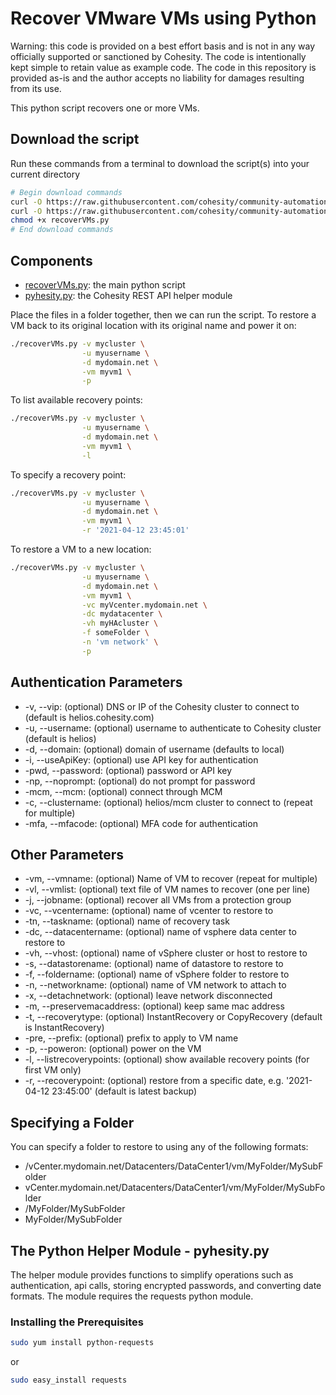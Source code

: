 # Recover VMware VMs using Python

Warning: this code is provided on a best effort basis and is not in any way officially supported or sanctioned by Cohesity. The code is intentionally kept simple to retain value as example code. The code in this repository is provided as-is and the author accepts no liability for damages resulting from its use.

This python script recovers one or more VMs.

## Download the script

Run these commands from a terminal to download the script(s) into your current directory

```bash
# Begin download commands
curl -O https://raw.githubusercontent.com/cohesity/community-automation-samples/main/python/recoverVMs/recoverVMs.py
curl -O https://raw.githubusercontent.com/cohesity/community-automation-samples/main/python/pyhesity.py
chmod +x recoverVMs.py
# End download commands
```

## Components

* [recoverVMs.py](https://raw.githubusercontent.com/cohesity/community-automation-samples/main/python/recoverVMs/recoverVMs.py): the main python script
* [pyhesity.py](https://raw.githubusercontent.com/cohesity/community-automation-samples/main/python/pyhesity/pyhesity.py): the Cohesity REST API helper module

Place the files in a folder together, then we can run the script. To restore a VM back to its original location with its original name and power it on:

```bash
./recoverVMs.py -v mycluster \
                -u myusername \
                -d mydomain.net \
                -vm myvm1 \
                -p
```

To list available recovery points:

```bash
./recoverVMs.py -v mycluster \
                -u myusername \
                -d mydomain.net \
                -vm myvm1 \
                -l
```

To specify a recovery point:

```bash
./recoverVMs.py -v mycluster \
                -u myusername \
                -d mydomain.net \
                -vm myvm1 \
                -r '2021-04-12 23:45:01'
```

To restore a VM to a new location:

```bash
./recoverVMs.py -v mycluster \
                -u myusername \
                -d mydomain.net \
                -vm myvm1 \
                -vc myVcenter.mydomain.net \
                -dc mydatacenter \
                -vh myHAcluster \
                -f someFolder \
                -n 'vm network' \
                -p
```

## Authentication Parameters

* -v, --vip: (optional) DNS or IP of the Cohesity cluster to connect to (default is helios.cohesity.com)
* -u, --username: (optional) username to authenticate to Cohesity cluster (default is helios)
* -d, --domain: (optional) domain of username (defaults to local)
* -i, --useApiKey: (optional) use API key for authentication
* -pwd, --password: (optional) password or API key
* -np, --noprompt: (optional) do not prompt for password
* -mcm, --mcm: (optional) connect through MCM
* -c, --clustername: (optional) helios/mcm cluster to connect to (repeat for multiple)
* -mfa, --mfacode: (optional) MFA code for authentication

## Other Parameters

* -vm, --vmname: (optional) Name of VM to recover (repeat for multiple)
* -vl, --vmlist: (optional) text file of VM names to recover (one per line)
* -j, --jobname: (optional) recover all VMs from a protection group
* -vc, --vcentername: (optional) name of vcenter to restore to
* -tn, --taskname: (optional) name of recovery task
* -dc, --datacentername: (optional) name of vsphere data center to restore to
* -vh, --vhost: (optional) name of vSphere cluster or host to restore to
* -s, --datastorename: (optional) name of datastore to restore to
* -f, --foldername: (optional) name of vSphere folder to restore to
* -n, --networkname: (optional) name of VM network to attach to
* -x, --detachnetwork: (optional) leave network disconnected
* -m, --preservemacaddress: (optional) keep same mac address
* -t, --recoverytype: (optional) InstantRecovery or CopyRecovery (default is InstantRecovery)
* -pre, --prefix: (optional) prefix to apply to VM name
* -p, --poweron: (optional) power on the VM
* -l, --listrecoverypoints: (optional) show available recovery points (for first VM only)
* -r, --recoverypoint: (optional) restore from a specific date, e.g. '2021-04-12 23:45:00' (default is latest backup)

## Specifying a Folder

You can specify a folder to restore to using any of the following formats:

* /vCenter.mydomain.net/Datacenters/DataCenter1/vm/MyFolder/MySubFolder
* vCenter.mydomain.net/Datacenters/DataCenter1/vm/MyFolder/MySubFolder
* /MyFolder/MySubFolder
* MyFolder/MySubFolder

## The Python Helper Module - pyhesity.py

The helper module provides functions to simplify operations such as authentication, api calls, storing encrypted passwords, and converting date formats. The module requires the requests python module.

### Installing the Prerequisites

```bash
sudo yum install python-requests
```

or

```bash
sudo easy_install requests
```
